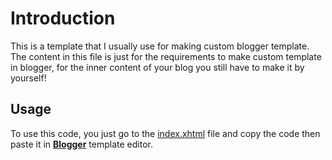 # Introduction
This is a template that I usually use for making custom blogger template. The content in this file is just for the requirements to make custom template in blogger, for the inner content of your blog you still have to make it by yourself! 

## Usage
To use this code, you just go to the [index.xhtml](./index.xhtml) file and copy the code then paste it in <a style="font-weight:bold;" href="https://www.blogger.com/" target="blank">Blogger</a> template editor.
